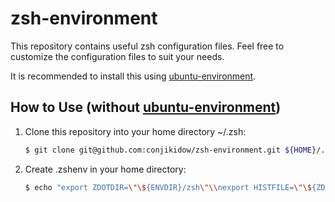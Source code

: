 # zsh-environment
This repository contains useful zsh configuration files.
Feel free to customize the configuration files to suit your needs.

It is recommended to install this using [ubuntu-environment](https://github.com/conjikidow/ubuntu-environment.git).

## How to Use (without [ubuntu-environment](https://github.com/conjikidow/ubuntu-environment.git))

1. Clone this repository into your home directory ~/.zsh:
   ```zsh
   $ git clone git@github.com:conjikidow/zsh-environment.git ${HOME}/.zsh
   ```

2. Create .zshenv in your home directory:
   ```zsh
   $ echo "export ZDOTDIR=\"\${ENVDIR}/zsh\"\\nexport HISTFILE=\"\${ZDOTDIR}/.zsh_history\"" > ${HOME}/.zshenv
   ```
